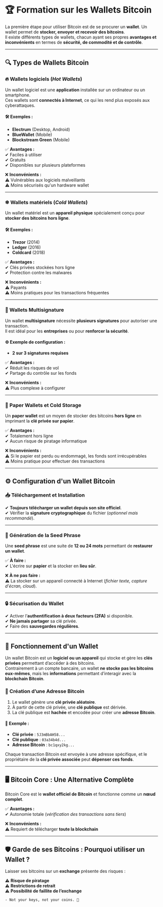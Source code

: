 # 🏆 Formation sur les Wallets Bitcoin

La première étape pour utiliser Bitcoin est de se procurer un **wallet**. Un wallet permet de **stocker, envoyer et recevoir des bitcoins**.  
Il existe différents types de wallets, chacun ayant ses propres **avantages et inconvénients** en termes de **sécurité, de commodité et de contrôle**.

---

## 🔍 Types de Wallets Bitcoin

### 🔥 Wallets logiciels (*Hot Wallets*)

Un wallet logiciel est une **application** installée sur un ordinateur ou un smartphone.  
Ces wallets sont **connectés à Internet**, ce qui les rend plus exposés aux cyberattaques.

#### 🛠 Exemples :
- **Electrum** (Desktop, Android)
- **BlueWallet** (Mobile)
- **Blockstream Green** (Mobile)

✅ **Avantages :**  
✔ Faciles à utiliser  
✔ Gratuits  
✔ Disponibles sur plusieurs plateformes  

❌ **Inconvénients :**  
⚠ Vulnérables aux logiciels malveillants  
⚠ Moins sécurisés qu'un hardware wallet  

---

### ❄ Wallets matériels (*Cold Wallets*)

Un wallet matériel est un **appareil physique** spécialement conçu pour **stocker des bitcoins hors ligne**.

#### 🛠 Exemples :
- **Trezor** (2014)
- **Ledger** (2016)
- **Coldcard** (2018)

✅ **Avantages :**  
✔ Clés privées stockées hors ligne  
✔ Protection contre les malwares  

❌ **Inconvénients :**  
⚠ Payants  
⚠ Moins pratiques pour les transactions fréquentes  

---

### 🔐 Wallets Multisignature

Un wallet **multisignature** nécessite **plusieurs signatures** pour autoriser une transaction.  
Il est idéal pour les **entreprises** ou pour **renforcer la sécurité**.

#### ⚙ Exemple de configuration :
- **2 sur 3 signatures requises**  

✅ **Avantages :**  
✔ Réduit les risques de vol  
✔ Partage du contrôle sur les fonds  

❌ **Inconvénients :**  
⚠ Plus complexe à configurer  

---

### 📝 Paper Wallets et Cold Storage

Un **paper wallet** est un moyen de stocker des bitcoins **hors ligne** en imprimant la **clé privée sur papier**.

✅ **Avantages :**  
✔ Totalement hors ligne  
✔ Aucun risque de piratage informatique  

❌ **Inconvénients :**  
⚠ Si le papier est perdu ou endommagé, les fonds sont irrécupérables  
⚠ Moins pratique pour effectuer des transactions  

---

## ⚙ Configuration d'un Wallet Bitcoin

### 📥 Téléchargement et Installation

✔ **Toujours télécharger un wallet depuis son site officiel**.  
✔ Vérifier la **signature cryptographique** du fichier (*optionnel mais recommandé*).  

---

### 🔑 Génération de la Seed Phrase

Une **seed phrase** est une suite de **12 ou 24 mots** permettant de **restaurer un wallet**.  

✅ **À faire :**  
✔ L'écrire sur **papier** et la stocker en **lieu sûr**.  

❌ **À ne pas faire :**  
⚠ La stocker sur un appareil connecté à Internet (*fichier texte, capture d'écran, cloud*).  

---

### 🔒 Sécurisation du Wallet

✔ Activer l’**authentification à deux facteurs (2FA)** si disponible.  
✔ **Ne jamais partager** sa clé privée.  
✔ Faire des **sauvegardes régulières**.  

---

## 🔄 Fonctionnement d'un Wallet

Un wallet Bitcoin est un **logiciel ou un appareil** qui stocke et gère les **clés privées** permettant d’accéder à des bitcoins.  
Contrairement à un compte bancaire, un wallet **ne stocke pas les bitcoins eux-mêmes**, mais les **informations** permettant d’interagir avec la **blockchain Bitcoin**.

### 📩 Création d’une Adresse Bitcoin

1. Le wallet génère une **clé privée aléatoire**.  
2. À partir de cette clé privée, une **clé publique** est dérivée.  
3. La clé publique est **hachée** et encodée pour créer une **adresse Bitcoin**.  

#### 🔢 Exemple :
- **Clé privée** : `5J3mBbAH58...`  
- **Clé publique** : `03a34b4d...`  
- **Adresse Bitcoin** : `bc1qxy2kg...`  

Chaque transaction Bitcoin est envoyée à une adresse spécifique, et le propriétaire de la **clé privée associée** peut **dépenser ces fonds**.

---

## 🖥 Bitcoin Core : Une Alternative Complète

Bitcoin Core est le **wallet officiel de Bitcoin** et fonctionne comme un **nœud complet**.

✅ **Avantages :**  
✔ Autonomie totale (*vérification des transactions sans tiers*)  

❌ **Inconvénients :**  
⚠ Requiert de télécharger **toute la blockchain**  

---

## 🛡 Garde de ses Bitcoins : Pourquoi utiliser un Wallet ?

Laisser ses bitcoins sur un **exchange** présente des risques :  

⚠ **Risque de piratage**  
⚠ **Restrictions de retrait**  
⚠ **Possibilité de faillite de l’exchange**  

```
- Not your keys, not your coins. 🚀
```